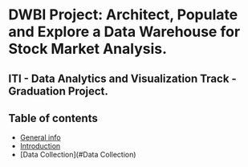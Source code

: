 # DWBI Project: Architect, Populate and Explore a Data Warehouse for Stock Market Analysis.
## ITI - Data Analytics and Visualization Track - Graduation Project.
## Table of contents
* [General info](#general-info)
* [Introduction](#Introduction)
* [Data Collection](#Data Collection)
